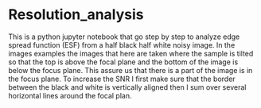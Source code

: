 # Resolution_analysis
This is a python jupyter notebook that go step by step to analyze edge spread function (ESF) from a half black half white noisy image.
In the images examples the images that here are taken where the sample is tilted so that the top is above the focal plane and the bottom of the image is below the focus plane. This assure us that there is a part of the image is in the focus plane. To increase the SNR I first make sure that the border between the black and white is vertically aligned then I sum over several horizontal lines around the focal plan. 
